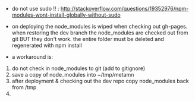 - do not use sudo !! : http://stackoverflow.com/questions/19352976/npm-modules-wont-install-globally-without-sudo

- on deploying the node_modules is wiped when checking out gh-pages. when restoring the dev branch the node_modules are checked out from git BUT they don't work. the entire folder must be deleted and regenerated with npm install
- a workaround is:

1. do not check in node_modules to git (add to gitignore)
2. save a copy of node_modules into ~/tmp/metamn
3. after deployment & checking out the dev repo copy node_modules back from /tmp
4. 
